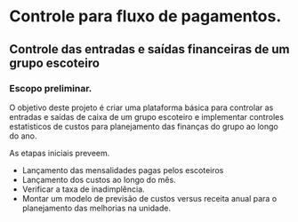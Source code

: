 # Controle para fluxo de pagamentos.

## Controle das entradas e saídas financeiras de um grupo escoteiro

### Escopo preliminar.

O objetivo deste projeto é criar uma plataforma básica para controlar as entradas e saídas de caixa de um grupo escoteiro e implementar controles estatisticos de custos para planejamento das finanças do grupo ao longo do ano.

As etapas iniciais preveem.

- Lançamento das mensalidades pagas pelos escoteiros
- Lançamento dos custos ao longo do mês.
- Verificar a taxa de inadimplência.
- Montar um modelo de previsão de custos versus receita anual para o planejamento das melhorias na unidade.
